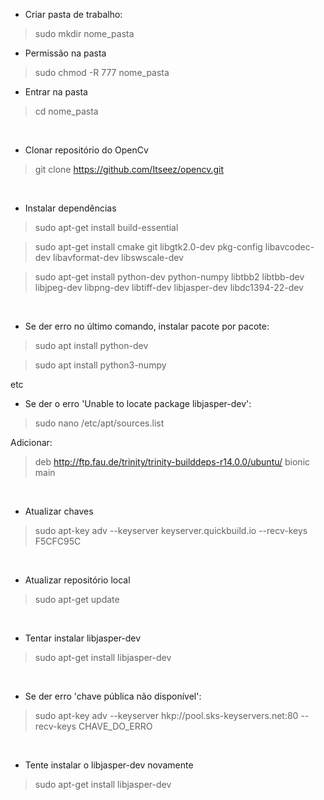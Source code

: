 * Criar pasta de trabalho:
> sudo mkdir nome_pasta

* Permissão na pasta
> sudo chmod -R 777 nome_pasta

* Entrar na pasta
> cd nome_pasta
<br>

* Clonar repositório do OpenCv
> git clone https://github.com/Itseez/opencv.git
<br>

* Instalar dependências
> sudo apt-get install build-essential

> sudo apt-get install cmake git libgtk2.0-dev pkg-config libavcodec-dev libavformat-dev libswscale-dev

> sudo apt-get install python-dev python-numpy libtbb2 libtbb-dev libjpeg-dev libpng-dev libtiff-dev libjasper-dev libdc1394-22-dev
<br>

* Se der erro no último comando, instalar pacote por pacote:
> sudo apt install python-dev

> sudo apt install python3-numpy

etc
<br>

* Se der o erro 'Unable to locate package libjasper-dev':
> sudo nano /etc/apt/sources.list

Adicionar:
> deb http://ftp.fau.de/trinity/trinity-builddeps-r14.0.0/ubuntu/ bionic main

<br>

* Atualizar chaves
> sudo apt-key adv --keyserver keyserver.quickbuild.io --recv-keys F5CFC95C
<br>

* Atualizar repositório local
> sudo apt-get update
<br>

* Tentar instalar libjasper-dev
> sudo apt-get install libjasper-dev
<br>

* Se der erro 'chave pública não disponível':
> sudo apt-key adv --keyserver hkp://pool.sks-keyservers.net:80 --recv-keys CHAVE_DO_ERRO
<br>

* Tente instalar o libjasper-dev novamente
> sudo apt-get install libjasper-dev
<br>